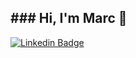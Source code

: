 <h2>### Hi, I'm Marc 👋</h2>

[![Linkedin Badge](https://img.shields.io/badge/-marcmiros-blue?style=flat&logo=Linkedin&logoColor=white&link=https://www.linkedin.com/in/marcmiros/)](https://www.linkedin.com/in/marcmiros/)


<!--
**marcmiro/marcmiro** is a ✨ _special_ ✨ repository because its `README.md` (this file) appears on your GitHub profile.

Here are some ideas to get you started:

- 🔭 I’m currently working on ...
- 🌱 I’m currently learning ...
- 👯 I’m looking to collaborate on ...
- 🤔 I’m looking for help with ...
- 💬 Ask me about ...
- 📫 How to reach me: ...
- 😄 Pronouns: ...
- ⚡ Fun fact: ...
-->
